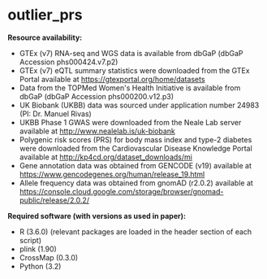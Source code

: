 # outlier_prs

**Resource availability:**
* GTEx (v7) RNA-seq and WGS data is available from dbGaP (dbGaP Accession phs000424.v7.p2)
* GTEx (v7) eQTL summary statistics were downloaded from the GTEx Portal available at https://gtexportal.org/home/datasets
* Data from the TOPMed Women's Health Initiative is available from dbGaP (dbGaP Accession phs000200.v12.p3)
* UK Biobank (UKBB) data was sourced under application number 24983 (PI: Dr. Manuel Rivas) 
* UKBB Phase 1 GWAS were downloaded from the Neale Lab server available at http://www.nealelab.is/uk-biobank
* Polygenic risk scores (PRS) for body mass index and type-2 diabetes were downloaded from the Cardiovascular Disease Knowledge Portal available at http://kp4cd.org/dataset_downloads/mi
* Gene annotation data was obtained from GENCODE (v19) available at https://www.gencodegenes.org/human/release_19.html 
* Allele frequency data was obtained from gnomAD (r2.0.2) available at https://console.cloud.google.com/storage/browser/gnomad-public/release/2.0.2/ 

**Required software (with versions as used in paper):**
* R (3.6.0) (relevant packages are loaded in the header section of each script)
* plink (1.90)
* CrossMap (0.3.0)
* Python (3.2)